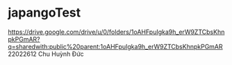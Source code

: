 # japangoTest
https://drive.google.com/drive/u/0/folders/1oAHFpuIgka9h_erW9ZTCbsKhnpkPGmAR?q=sharedwith:public%20parent:1oAHFpuIgka9h_erW9ZTCbsKhnpkPGmAR
22022612 Chu Huỳnh Đức
